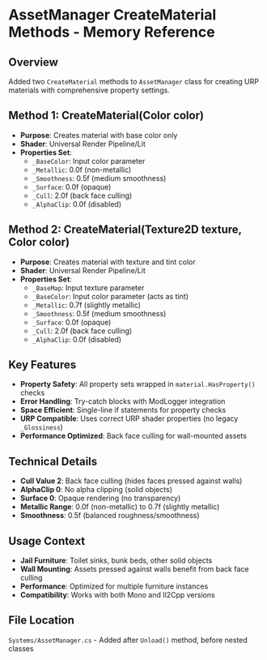 # AssetManager CreateMaterial Methods - Memory Reference

## Overview
Added two `CreateMaterial` methods to `AssetManager` class for creating URP materials with comprehensive property settings.

## Method 1: CreateMaterial(Color color)
- **Purpose**: Creates material with base color only
- **Shader**: Universal Render Pipeline/Lit
- **Properties Set**:
  - `_BaseColor`: Input color parameter
  - `_Metallic`: 0.0f (non-metallic)
  - `_Smoothness`: 0.5f (medium smoothness)
  - `_Surface`: 0.0f (opaque)
  - `_Cull`: 2.0f (back face culling)
  - `_AlphaClip`: 0.0f (disabled)

## Method 2: CreateMaterial(Texture2D texture, Color color)
- **Purpose**: Creates material with texture and tint color
- **Shader**: Universal Render Pipeline/Lit
- **Properties Set**:
  - `_BaseMap`: Input texture parameter
  - `_BaseColor`: Input color parameter (acts as tint)
  - `_Metallic`: 0.7f (slightly metallic)
  - `_Smoothness`: 0.5f (medium smoothness)
  - `_Surface`: 0.0f (opaque)
  - `_Cull`: 2.0f (back face culling)
  - `_AlphaClip`: 0.0f (disabled)

## Key Features
- **Property Safety**: All property sets wrapped in `material.HasProperty()` checks
- **Error Handling**: Try-catch blocks with ModLogger integration
- **Space Efficient**: Single-line if statements for property checks
- **URP Compatible**: Uses correct URP shader properties (no legacy `_Glossiness`)
- **Performance Optimized**: Back face culling for wall-mounted assets

## Technical Details
- **Cull Value 2**: Back face culling (hides faces pressed against walls)
- **AlphaClip 0**: No alpha clipping (solid objects)
- **Surface 0**: Opaque rendering (no transparency)
- **Metallic Range**: 0.0f (non-metallic) to 0.7f (slightly metallic)
- **Smoothness**: 0.5f (balanced roughness/smoothness)

## Usage Context
- **Jail Furniture**: Toilet sinks, bunk beds, other solid objects
- **Wall Mounting**: Assets pressed against walls benefit from back face culling
- **Performance**: Optimized for multiple furniture instances
- **Compatibility**: Works with both Mono and Il2Cpp versions

## File Location
`Systems/AssetManager.cs` - Added after `Unload()` method, before nested classes
